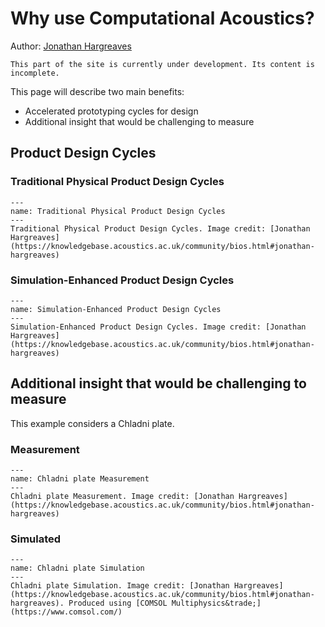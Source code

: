 # Why use Computational Acoustics?
Author: [Jonathan Hargreaves](https://knowledgebase.acoustics.ac.uk/community/bios.html#jonathan-hargreaves)

```{warning}
This part of the site is currently under development. Its content is incomplete.
```

This page will describe two main benefits:
* Accelerated prototyping cycles for design
* Additional insight that would be challenging to measure



## Product Design Cycles

### Traditional Physical Product Design Cycles

```{figure} why-use-ca-cycle1.png
---
name: Traditional Physical Product Design Cycles
---
Traditional Physical Product Design Cycles. Image credit: [Jonathan Hargreaves](https://knowledgebase.acoustics.ac.uk/community/bios.html#jonathan-hargreaves)
```

### Simulation-Enhanced Product Design Cycles

```{figure} why-use-ca-cycle2.png
---
name: Simulation-Enhanced Product Design Cycles
---
Simulation-Enhanced Product Design Cycles. Image credit: [Jonathan Hargreaves](https://knowledgebase.acoustics.ac.uk/community/bios.html#jonathan-hargreaves)
```



## Additional insight that would be challenging to measure
This example considers a Chladni plate.

### Measurement
```{figure} why-use-ca-measured.png
---
name: Chladni plate Measurement
---
Chladni plate Measurement. Image credit: [Jonathan Hargreaves](https://knowledgebase.acoustics.ac.uk/community/bios.html#jonathan-hargreaves)
```

### Simulated
```{figure} why-use-ca-simulated.png
---
name: Chladni plate Simulation
---
Chladni plate Simulation. Image credit: [Jonathan Hargreaves](https://knowledgebase.acoustics.ac.uk/community/bios.html#jonathan-hargreaves). Produced using [COMSOL Multiphysics&trade;](https://www.comsol.com/) 
```

